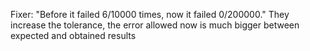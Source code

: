 Fixer: "Before it failed 6/10000 times, now it failed 0/200000." They increase the tolerance, the error allowed now is much bigger between expected and obtained results